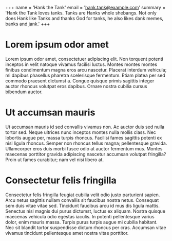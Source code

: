 +++
name = 'Hank the Tank'
email = 'hank.tank@example.com'
summary = 'Hank the Tank loves tanks. Tanks are Hanks whole shebangs. Not only does Hank like Tanks and thanks God for tanks, he also likes dank memes, banks and jank.'
+++

# Lorem ipsum odor amet
Lorem ipsum odor amet, consectetuer adipiscing elit.
Non torquent potenti inceptos in velit natoque vivamus facilisi luctus.
Montes montes montes finibus condimentum magna eros arcu nascetur.
Placerat interdum vehicula; mi dapibus phasellus pharetra scelerisque fermentum.
Etiam platea per sed commodo praesent dictumst a.
Congue quisque primis sagittis integer auctor rhoncus volutpat eros dapibus.
Ornare nostra cubilia cursus bibendum auctor.

# Ut accumsan mauris 
Ut accumsan mauris id sed convallis vivamus non.
Ac auctor duis sed nulla tortor sed.
Neque ultrices nunc inceptos montes nulla mollis class.
Nec lobortis augue per, massa turpis rhoncus.
Facilisi fames sagittis potenti ex nisl ligula rhoncus.
Semper non rhoncus tellus magna; pellentesque gravida.
Ullamcorper eros duis morbi fusce odio at auctor fermentum mus.
Montes maecenas porttitor gravida adipiscing nascetur accumsan volutpat fringilla? Proin ut fames curabitur; nam vel nisi libero at.

# Consectetur felis fringilla
Consectetur felis fringilla feugiat cubilia velit odio justo parturient sapien.
Arcu netus sagittis nullam convallis sit faucibus nostra netus.
Consequat sem duis vitae vitae sed.
Tincidunt faucibus arcu id mus dis ligula mattis.
Senectus nisl magnis dui purus dictumst, luctus ex aliquam.
Nostra quisque maecenas vehicula odio egestas iaculis.
In potenti pellentesque varius dolor, enim mauris massa.
Turpis purus turpis augue mi cubilia habitant.
Nec sit blandit tortor suspendisse dictum rhoncus per cras.
Accumsan vitae vivamus tincidunt pellentesque amet nostra vitae porttitor.